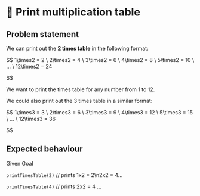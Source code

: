 # 🧮 Print multiplication table

## Problem statement

We can print out the **2 times table** in the following format:

$$
1\times2 = 2 \\
2\times2 = 4 \\
3\times2 = 6 \\
4\times2 = 8 \\
5\times2 = 10 \\
... \\
12\times2 = 24

$$

We want to print the times table for any number from 1 to 12.

We could also print out the 3 times table in a similar format:

$$
1\times3 = 3 \\
2\times3 = 6 \\
3\times3 = 9 \\
4\times3 = 12 \\
5\times3 = 15 \\
... \\
12\times3 = 36

$$

## Expected behaviour

Given   Goal

`printTimesTable(2)`    // prints 1x2 = 2\n2x2 = 4…

`printTimesTable(4)`    // prints 2x2 = 4 …
